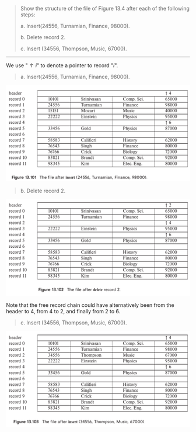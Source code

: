 > Show the structure of the file of Figure 13.4 after each of the following steps: 
> 
> a. Insert(24556, Turnamian, Finance, 98000). 
> 
> b. Delete record 2. 
> 
> c. Insert (34556, Thompson, Music, 67000). 

--------------------------------
We use "$\uparrow i$" to denote a pointer to record "$i$". 

> a. Insert(24556, Turnamian, Finance, 98000). 

<img src="Figure_13_101.png"/>

> b. Delete record 2. 

<img src="Figure_13_102.png"/>


Note that the free record chain could have alternatively been from the header to 
4, from 4 to 2, and finally from 2 to 6. 

> c. Insert (34556, Thompson, Music, 67000). 

<img src="Figure_13_103.png"/>
